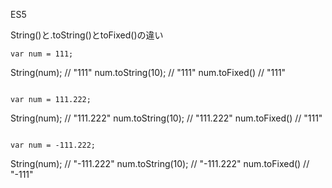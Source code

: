 ES5

String()と.toString()とtoFixed()の違い

```
var num = 111;
```
String(num); // "111"
num.toString(10); // "111"
num.toFixed() // "111"
```

var num = 111.222;
```
String(num); // "111.222"
num.toString(10); // "111.222"
num.toFixed() // "111"
```

var num = -111.222;
```
String(num); // "-111.222"
num.toString(10); // "-111.222"
num.toFixed() // "-111"


